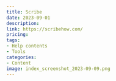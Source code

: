 ```yaml
---
title: Scribe
date: 2023-09-01
description: 
link: https://scribehow.com/
pricing: 
tags: 
- Help contents
- Tools
categories: 
- Content
image: index_screenshot_2023-09-09.png
---
```

